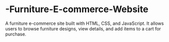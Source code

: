 # -Furniture-E-commerce-Website
 A furniture e-commerce site built with HTML, CSS, and JavaScript. It allows users to browse furniture designs, view details, and add items to a cart for purchase.
